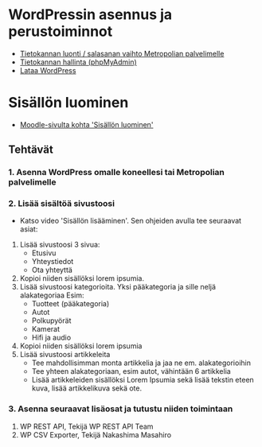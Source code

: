 # WordPressin asennus ja perustoiminnot
* [Tietokannan luonti / salasanan vaihto Metropolian palvelimelle](https://amme.metropolia.fi/mysql/)
* [Tietokannan hallinta (phpMyAdmin)](https://users.metropolia.fi/phpMyAdmin/)
* [Lataa WordPress](https://fi.wordpress.org)

# Sisällön luominen
* [Moodle-sivulta kohta 'Sisällön luominen'](https://moodle.metropolia.fi/course/view.php?id=7522)



## Tehtävät
### 1. Asenna WordPress omalle koneellesi tai Metropolian palvelimelle
### 2. Lisää sisältöä sivustoosi
* Katso video 'Sisällön lisääminen'. Sen ohjeiden avulla tee seuraavat asiat:

1. Lisää sivustoosi 3 sivua:
    * Etusivu
    * Yhteystiedot
    * Ota yhteyttä
2. Kopioi niiden sisällöksi lorem ipsumia.
3. Lisää sivustoosi kategorioita. Yksi pääkategoria ja sille neljä alakategoriaa Esim:
    * Tuotteet (pääkategoria)
    * Autot
    * Polkupyörät
    * Kamerat
    * Hifi ja audio
4. Kopioi niiden sisällöksi lorem ipsumia
5. Lisää sivustoosi artikkeleita
    * Tee mahdollisimman monta artikkelia ja jaa ne em. alakategorioihin
    * Tee yhteen alakategoriaan, esim autot, vähintään 6 artikkelia
    * Lisää artikkeleiden sisällöksi Lorem Ipsumia sekä lisää tekstin eteen kuva, lisää artikkelikuva sekä ote.
    
### 3. Asenna seuraavat lisäosat ja tutustu niiden toimintaan
1. WP REST API, Tekijä WP REST API Team
2. WP CSV Exporter, Tekijä Nakashima Masahiro